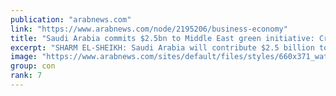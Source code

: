 ```yaml
---
publication: "arabnews.com"
link: "https://www.arabnews.com/node/2195206/business-economy"
title: "Saudi Arabia commits $2.5bn to Middle East green initiative: Crown Prince"
excerpt: "SHARM EL-SHEIKH: Saudi Arabia will contribute $2.5 billion to the Middle East Green Initiative over the next 10 years and host its headquarters in the Kingdom, Crown Prince Mohammed bin Salman said on"
image: "https://www.arabnews.com/sites/default/files/styles/660x371_watermarksaudi/public/main-image/2022/11/07/3529846-1200457638.jpg?itok=lnjZu_Pu"
group: con
rank: 7
---
```

